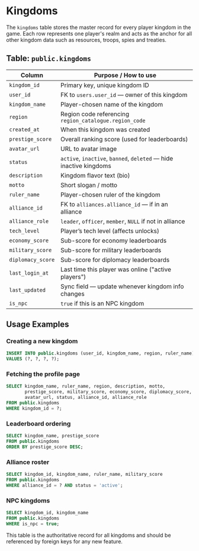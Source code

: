 # Kingdoms

The `kingdoms` table stores the master record for every player kingdom in the game. Each row represents one player's realm and acts as the anchor for all other kingdom data such as resources, troops, spies and treaties.

## Table: `public.kingdoms`

| Column | Purpose / How to use |
| --- | --- |
| `kingdom_id` | Primary key, unique kingdom ID |
| `user_id` | FK to `users.user_id` — owner of this kingdom |
| `kingdom_name` | Player-chosen name of the kingdom |
| `region` | Region code referencing `region_catalogue.region_code` |
| `created_at` | When this kingdom was created |
| `prestige_score` | Overall ranking score (used for leaderboards) |
| `avatar_url` | URL to avatar image |
| `status` | `active`, `inactive`, `banned`, `deleted` — hide inactive kingdoms |
| `description` | Kingdom flavor text (bio) |
| `motto` | Short slogan / motto |
| `ruler_name` | Player-chosen ruler of the kingdom |
| `alliance_id` | FK to `alliances.alliance_id` — if in an alliance |
| `alliance_role` | `leader`, `officer`, `member`, `NULL` if not in alliance |
| `tech_level` | Player’s tech level (affects unlocks) |
| `economy_score` | Sub-score for economy leaderboards |
| `military_score` | Sub-score for military leaderboards |
| `diplomacy_score` | Sub-score for diplomacy leaderboards |
| `last_login_at` | Last time this player was online ("active players") |
| `last_updated` | Sync field — update whenever kingdom info changes |
| `is_npc` | `true` if this is an NPC kingdom |

## Usage Examples

### Creating a new kingdom
```sql
INSERT INTO public.kingdoms (user_id, kingdom_name, region, ruler_name)
VALUES (?, ?, ?, ?);
```

### Fetching the profile page
```sql
SELECT kingdom_name, ruler_name, region, description, motto,
       prestige_score, military_score, economy_score, diplomacy_score,
       avatar_url, status, alliance_id, alliance_role
FROM public.kingdoms
WHERE kingdom_id = ?;
```

### Leaderboard ordering
```sql
SELECT kingdom_name, prestige_score
FROM public.kingdoms
ORDER BY prestige_score DESC;
```

### Alliance roster
```sql
SELECT kingdom_id, kingdom_name, ruler_name, military_score
FROM public.kingdoms
WHERE alliance_id = ? AND status = 'active';
```

### NPC kingdoms
```sql
SELECT kingdom_id, kingdom_name
FROM public.kingdoms
WHERE is_npc = true;
```

This table is the authoritative record for all kingdoms and should be referenced by foreign keys for any new feature.
